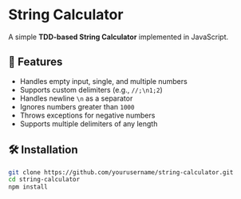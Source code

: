 # String Calculator

A simple **TDD-based String Calculator** implemented in JavaScript.

## 🚀 Features
- Handles empty input, single, and multiple numbers
- Supports custom delimiters (e.g., `//;\n1;2`)
- Handles newline `\n` as a separator
- Ignores numbers greater than `1000`
- Throws exceptions for negative numbers
- Supports multiple delimiters of any length

## 🛠 Installation
```sh
git clone https://github.com/yourusername/string-calculator.git
cd string-calculator
npm install
